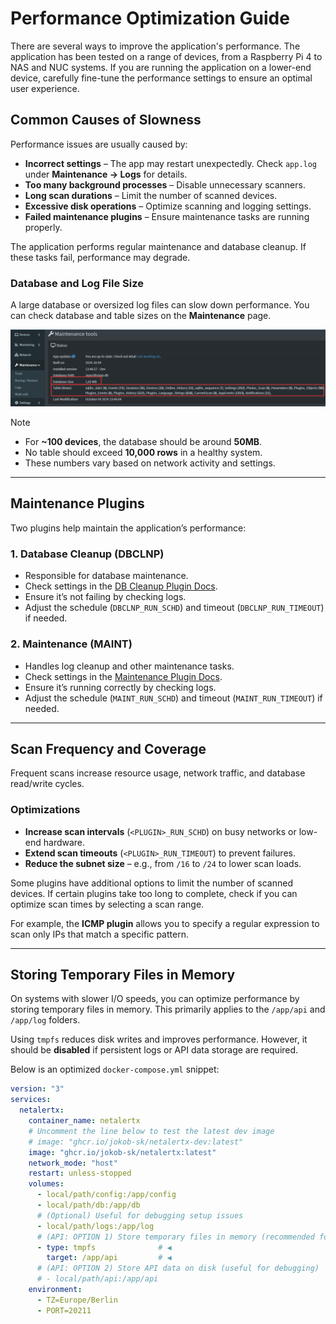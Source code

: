 # Performance Optimization Guide

There are several ways to improve the application's performance. The application has been tested on a range of devices, from a Raspberry Pi 4 to NAS and NUC systems. If you are running the application on a lower-end device, carefully fine-tune the performance settings to ensure an optimal user experience.

## Common Causes of Slowness

Performance issues are usually caused by:

- **Incorrect settings** – The app may restart unexpectedly. Check `app.log` under **Maintenance → Logs** for details.
- **Too many background processes** – Disable unnecessary scanners.
- **Long scan durations** – Limit the number of scanned devices.
- **Excessive disk operations** – Optimize scanning and logging settings.
- **Failed maintenance plugins** – Ensure maintenance tasks are running properly.

The application performs regular maintenance and database cleanup. If these tasks fail, performance may degrade.

### Database and Log File Size

A large database or oversized log files can slow down performance. You can check database and table sizes on the **Maintenance** page.

![DB size check](./img/PERFORMANCE/db_size_check.png)

> [!NOTE]
> - For **~100 devices**, the database should be around **50MB**.
> - No table should exceed **10,000 rows** in a healthy system.
> - These numbers vary based on network activity and settings.

---

## Maintenance Plugins

Two plugins help maintain the application’s performance:

### **1. Database Cleanup (DBCLNP)**
- Responsible for database maintenance.
- Check settings in the [DB Cleanup Plugin Docs](/front/plugins/db_cleanup/README.md).
- Ensure it’s not failing by checking logs.
- Adjust the schedule (`DBCLNP_RUN_SCHD`) and timeout (`DBCLNP_RUN_TIMEOUT`) if needed.

### **2. Maintenance (MAINT)**
- Handles log cleanup and other maintenance tasks.
- Check settings in the [Maintenance Plugin Docs](/front/plugins/maintenance/README.md).
- Ensure it’s running correctly by checking logs.
- Adjust the schedule (`MAINT_RUN_SCHD`) and timeout (`MAINT_RUN_TIMEOUT`) if needed.

---

## Scan Frequency and Coverage

Frequent scans increase resource usage, network traffic, and database read/write cycles.

### **Optimizations**
- **Increase scan intervals** (`<PLUGIN>_RUN_SCHD`) on busy networks or low-end hardware.
- **Extend scan timeouts** (`<PLUGIN>_RUN_TIMEOUT`) to prevent failures.
- **Reduce the subnet size** – e.g., from `/16` to `/24` to lower scan loads.

Some plugins have additional options to limit the number of scanned devices. If certain plugins take too long to complete, check if you can optimize scan times by selecting a scan range. 

For example, the **ICMP plugin** allows you to specify a regular expression to scan only IPs that match a specific pattern.

---

## Storing Temporary Files in Memory

On systems with slower I/O speeds, you can optimize performance by storing temporary files in memory. This primarily applies to the `/app/api` and `/app/log` folders.

Using `tmpfs` reduces disk writes and improves performance. However, it should be **disabled** if persistent logs or API data storage are required.

Below is an optimized `docker-compose.yml` snippet:


```yaml
version: "3"
services:
  netalertx:
    container_name: netalertx
    # Uncomment the line below to test the latest dev image
    # image: "ghcr.io/jokob-sk/netalertx-dev:latest"
    image: "ghcr.io/jokob-sk/netalertx:latest"      
    network_mode: "host"        
    restart: unless-stopped
    volumes:
      - local/path/config:/app/config
      - local/path/db:/app/db      
      # (Optional) Useful for debugging setup issues
      - local/path/logs:/app/log
      # (API: OPTION 1) Store temporary files in memory (recommended for performance)
      - type: tmpfs              # ◀ 
        target: /app/api         # ◀ 
      # (API: OPTION 2) Store API data on disk (useful for debugging)
      # - local/path/api:/app/api
    environment:
      - TZ=Europe/Berlin      
      - PORT=20211

```
